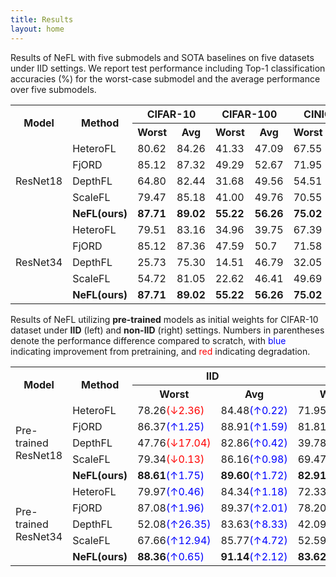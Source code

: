 ```yaml
---
title: Results
layout: home
---
```



Results of NeFL with five submodels and SOTA baselines on five datasets under IID settings. We report test performance including Top-1 classification accuracies (%) for the worst-case submodel and the average performance over five submodels.
<table>
<tbody>
<tr><th rowspan=3>Model</th><th rowspan=3>Method</th><th colspan=2>CIFAR-10</th><th colspan=2>CIFAR-100</th><th colspan=2>CINIC-10</th><th colspan=2>SVHN</th></tr>
<tr><th>Worst</th><th>Avg</th><th>Worst</th><th>Avg</th><th>Worst</th><th>Avg</th><th>Worst</th><th>Avg</th></tr>
<tr></tr>
<td rowspan=5>ResNet18</td>
<td>HeteroFL</td><td>80.62</td><td>84.26</td><td>41.33</td><td>47.09</td><td>67.55</td><td>70.40</td><td>91.82</td><td>93.46</td></tr>
<tr><td>FjORD</td><td>85.12</td><td>87.32</td><td>49.29</td><td>52.67</td><td>71.95</td><td>74.98</td><td>94.31</td><td>93.97</td></tr>
<tr><td>DepthFL</td><td>64.80</td><td>82.44</td><td>31.68</td><td>49.56</td><td>54.51</td><td>71.42</td><td>91.54</td><td>93.97</td></tr>
<tr><td>ScaleFL</td><td>79.47</td><td>85.18</td><td>41.00</td><td>49.76</td><td>70.55</td><td>73.85</td><td>93.15</td><td>94.53</td></tr>
<tr><td><strong>NeFL(ours)</strong></td><td><strong>87.71</strong></td><td><strong>89.02</strong></td><td><strong>55.22</strong></td><td><strong>56.26</strong></td><td><strong>75.02</strong></td><td><strong>76.68</strong></td><td><strong>94.72</strong></td><td><strong>95.22</strong></td></tr>
<td rowspan=5>ResNet34</td>
<td>HeteroFL</td><td>79.51</td><td>83.16</td><td>34.96</td><td>39.75</td><td>67.39</td><td>69.62</td><td>89.86</td><td>92.39</td></tr>
<tr><td>FjORD</td><td>85.12</td><td>87.36</td><td>47.59</td><td>50.7</td><td>71.58</td><td>74.19</td><td>93.83</td><td>94.63</td></tr>
<tr><td>DepthFL</td><td>25.73</td><td>75.30</td><td>14.51</td><td>46.79</td><td>32.05</td><td>67.04</td><td>74.33</td><td>89.96</td></tr>
<tr><td>ScaleFL</td><td>54.72</td><td>81.05</td><td>22.62</td><td>46.41</td><td>49.69</td><td>69.43</td><td>86.46</td><td>93.21</td></tr>
<tr><td><strong>NeFL(ours)</strong></td><td><strong>87.71</strong></td><td><strong>89.02</strong></td><td><strong>55.22</strong></td><td><strong>56.26</strong></td><td><strong>75.02</strong></td><td><strong>76.68</strong></td><td><strong>94.72</strong></td><td><strong>95.22</strong></td></tr>
</tbody>
</table>


Results of NeFL utilizing <strong>pre-trained</strong> models as initial weights for CIFAR-10 dataset under <strong>IID</strong> (left) and <strong>non-IID</strong> (right) settings. Numbers in parentheses denote the performance difference compared to scratch, with <span style="color:blue">blue</span> indicating improvement from pretraining, and <span style="color:red">red</span> indicating degradation.
<table>
<tbody>
<tr><th rowspan=3>Model</th><th rowspan=3>Method</th><th colspan=2>IID</th><th colspan=2>non-IID</th></tr><tr><th>Worst</th><th>Avg</th><th>Worst</th><th>Avg</th></tr><tr>
</tr><tr>
<td rowspan=5>Pre-trained<br>ResNet18</td>
<td>HeteroFL</td><td>78.26<span style="color:red">(&downarrow;2.36)</span></td><td>84.48<span style="color:blue">(&uparrow;0.22)</span></td><td>71.95<span style="color:red">(&downarrow;4.30)</span></td><td>76.17<span style="color:red">(&downarrow;3.94)</span></td></tr><tr>
<td>FjORD</td><td>86.37<span style="color:blue">(&uparrow;1.25)</span></td><td>88.91<span style="color:blue">(&uparrow;1.59)</span></td><td>81.81<span style="color:blue">(&uparrow;6.00)</span></td><td>81.96<span style="color:blue">(&uparrow;3.97)</span></td></tr><tr><td>DepthFL</td><td>47.76<span style="color:red">(&downarrow;17.04)</span></td><td>82.86<span style="color:blue">(&uparrow;0.42)</span></td><td>39.78<span style="color:red">(&downarrow;19.83)</span></td><td>67.71<span style="color:red">(&downarrow;9.18)</span></td></tr><tr><td>ScaleFL</td><td>79.34<span style="color:red">(&downarrow;0.13)</span></td><td>86.16<span style="color:blue">(&uparrow;0.98)</span></td><td>69.47<span style="color:blue">(&uparrow;6.00)</span></td><td>78.01<span style="color:red">(&downarrow;0.48)</span></td></tr><tr><td><strong>NeFL(ours)</strong></td><td><strong>88.61</strong><span style="color:blue">(&uparrow;1.75)</span></td><td><strong>89.60</strong><span style="color:blue">(&uparrow;1.72)</span></td><td><strong>82.91</strong><span style="color:blue">(&uparrow;1.65)</span></td><td><strong>85.85</strong><span style="color:blue">(&uparrow;4.14)</span></td></tr><tr><td rowspan=5>Pre-trained<br>ResNet34</td><td>HeteroFL</td><td>79.97<span style="color:blue">(&uparrow;0.46)</span></td><td>84.34<span style="color:blue">(&uparrow;1.18)</span></td><td>72.33<span style="color:red">(&downarrow;3.70)</span></td><td>78.20<span style="color:red">(&downarrow;1.43)</span></td></tr><tr><td>FjORD</td><td>87.08<span style="color:blue">(&uparrow;1.96)</span></td><td>89.37<span style="color:blue">(&uparrow;2.01)</span></td><td>78.20<span style="color:blue">(&uparrow;3.50)</span></td><td>78.90<span style="color:blue">(&uparrow;2.89)</span></td></tr><tr><td>DepthFL</td><td>52.08<span style="color:blue">(&uparrow;26.35)</span></td><td>83.63<span style="color:blue">(&uparrow;8.33)</span></td><td>42.09<span style="color:blue">(&uparrow;11.67)</span></td><td>79.86<span style="color:blue">(&uparrow;9.10)</span></td></tr><tr><td>ScaleFL</td><td>67.66<span style="color:blue">(&uparrow;12.94)</span></td><td>85.77<span style="color:blue">(&uparrow;4.72)</span></td><td>52.59<span style="color:blue">(&uparrow;20.25)</span></td><td>78.29<span style="color:blue">(&uparrow;5.89)</span></td></tr><tr><td><strong>NeFL(ours)</strong></td><td><strong>88.36</strong><span style="color:blue">(&uparrow;0.65)</span></td><td><strong>91.14</strong><span style="color:blue">(&uparrow;2.12)</span></td><td><strong>83.62</strong><span style="color:blue">(&uparrow;2.86)</span></td><td><strong>86.48</strong><span style="color:blue">(&uparrow;3.18)</span></td></tr>
</tbody>
</table>
<!-- <table align="center" width=800px border="1" style="border-collapse: collapse; border: 0.5px solid black; margin: auto; text-align: center">
    <caption>Results of NeFL for CIFAR-10 dataset under <b>IID</b> (left) and <b>non-IID</b> (right) settings are presented: Top-1 classification accuracies (%) for the worst-case submodel and the average of the performance of five submodels.</caption>
    <tr>
        <th rowspan="3"><b>Model</b></th>
        <th rowspan="3"><b>Method</b></th>
        <th colspan="2"><b>IID</b></th>
        <th colspan="2"><b>non-IID</b></th>
    </tr>
    <tr>
        <th><b>Worst</b></th>
        <th><b>Avg</b></th>
        <th><b>Worst</b></th>
        <th><b>Avg</b></th>
    </tr>
    <tr>
    </tr>
    <tr>
        <th rowspan="4">ResNet18</th>
        <td>HeteroFL</td>
        <td>80.62 (&plusmn; 0.24)</td>
        <td>84.26 (&plusmn; 1.95)</td>
        <td>76.25 (&plusmn; 1.05)</td>
        <td>80.11 (&plusmn; 2.03)</td>
    </tr>
    <tr>
        <td>FjORD</td>
        <td>85.12 (&plusmn; 0.22)</td>
        <td>87.32 (&plusmn; 1.21)</td>
        <td>75.81 (&plusmn; 5.65)</td>
        <td>77.99 (&plusmn; 6.50)</td>
    </tr>
    <tr>
        <td>DepthFL</td>
        <td>64.80 (&plusmn; 10.49)</td>
        <td>82.44 (&plusmn; 10.17)</td>
        <td>59.61 (&plusmn; 5.16)</td>
        <td>76.89 (&plusmn; 9.60)</td>
    </tr>
    <tr>
        <td><b>NeFL (ours)</b></td>
        <td><b>86.86 (&plusmn; 0.22)</b></td>
        <td><b>87.88 (&plusmn; 0.68)</b></td>
        <td><b>81.26 (&plusmn; 2.44)</b></td>
        <td><b>81.71 (&plusmn; 3.14)</b></td>
    </tr>
    <tr>
        <th rowspan="4">ResNet34</th>
        <td>HeteroFL</td>
        <td>79.51 (&plusmn; 0.44)</td>
        <td>83.16 (&plusmn; 1.96)</td>
        <td>76.03 (&plusmn; 1.34)</td>
        <td>79.63 (&plusmn; 5.24)</td>
    </tr>
    <tr>
        <td>FjORD</td>
        <td>85.12 (&plusmn; 0.25)</td>
        <td>87.36 (&plusmn; 1.19)</td>
        <td>74.70 (&plusmn; 3.66)</td>
        <td>76.01 (&plusmn; 5.24)</td>
    </tr>
    <tr>
        <td>DepthFL</td>
        <td>25.73 (&plusmn; 4.25)</td>
        <td>75.30 (&plusmn; 24.88)</td>
        <td>30.42 (&plusmn; 9.34)</td>
        <td>70.76 (&plusmn; 21.04)</td>
    </tr>
    <tr>
        <td><b>NeFL (ours)</b></td>
        <td><b>87.71 (&plusmn; 0.37)</b></td>
        <td><b>89.02 (&plusmn; 0.80)</b></td>
        <td><b>80.76 (&plusmn; 2.82)</b></td>
        <td><b>83.31 (&plusmn; 2.94)</b></td>
    </tr>
</table> -->